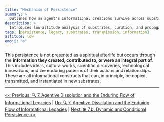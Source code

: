 ```yaml
---
title: "Mechanism of Persistence"
summary: >
  Outlines how an agent's informational creations survive across substrates after biological death, grounding legacy persistence in copy and transmission processes.
description: >
  Introduces low-altitude analysis of substrates, curation, and propagation modifiers that determine which patterns endure and how they transform.
tags: [persistence, legacy, substrates, transmission, information]
altitude: low
emoji: "⚙️"
---
```


<!--

- Needs expansion and elaboration.
- Examples of substrates and persistence
- Agent-driven curation and transformation of informational legacies
- Informational legacy propagation modifiers

-->

This persistence is not presented as a spiritual afterlife but occurs through the **information they created, contributed to, or were an integral part of**. This includes ideas, cultural works, scientific discoveries, technological innovations, and the enduring patterns of their actions and relationships. These are all informational constructs that can, in principle, be copied, transmitted, and instantiated in new substrates.

---
[<< Previous: 🔍 7. Agentive Dissolution and the Enduring Flow of Informational Legacies](7-agentive-dissolution-legacy.md) | [Up: 🔍 7. Agentive Dissolution and the Enduring Flow of Informational Legacies](7-agentive-dissolution-legacy.md) | [Next: ⚙️ 7.b. Dynamic and Conditional Persistence >>](7b-dynamic-conditional-persistence.md)
